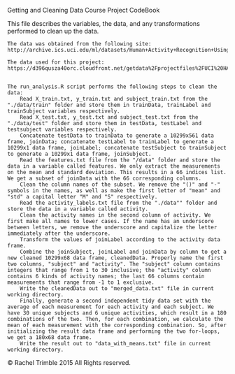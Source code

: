 Getting and Cleaning Data Course Project CodeBook

This file describes the variables, the data, and any transformations performed to clean up the data.

    The data was obtained from the following site:
    http://archive.ics.uci.edu/ml/datasets/Human+Activity+Recognition+Using+Smartphones
    
    The data used for this project:
    https://d396qusza40orc.cloudfront.net/getdata%2Fprojectfiles%2FUCI%20HAR%20Dataset.zip
    
    
    The run_analysis.R script performs the following steps to clean the data:
        Read X_train.txt, y_train.txt and subject_train.txt from the "./data/train" folder and store them in trainData, trainLabel and trainSubject variables respectively.
        Read X_test.txt, y_test.txt and subject_test.txt from the "./data/test" folder and store them in testData, testLabel and testsubject variables respectively.
        Concatenate testData to trainData to generate a 10299x561 data frame, joinData; concatenate testLabel to trainLabel to generate a 10299x1 data frame, joinLabel; concatenate testSubject to trainSubject to generate a 10299x1 data frame, joinSubject.
        Read the features.txt file from the "/data" folder and store the data in a variable called features. We only extract the measurements on the mean and standard deviation. This results in a 66 indices list. We get a subset of joinData with the 66 corresponding columns.
        Clean the column names of the subset. We remove the "()" and "-" symbols in the names, as well as make the first letter of "mean" and "std" a capital letter "M" and "S" respectively.
        Read the activity_labels.txt file from the "./data"" folder and store the data in a variable called activity.
        Clean the activity names in the second column of activity. We first make all names to lower cases. If the name has an underscore between letters, we remove the underscore and capitalize the letter immediately after the underscore.
        Transform the values of joinLabel according to the activity data frame.
        Combine the joinSubject, joinLabel and joinData by column to get a new cleaned 10299x68 data frame, cleanedData. Properly name the first two columns, "subject" and "activity". The "subject" column contains integers that range from 1 to 30 inclusive; the "activity" column contains 6 kinds of activity names; the last 66 columns contain measurements that range from -1 to 1 exclusive.
        Write the cleanedData out to "merged_data.txt" file in current working directory.
        Finally, generate a second independent tidy data set with the average of each measurement for each activity and each subject. We have 30 unique subjects and 6 unique activities, which result in a 180 combinations of the two. Then, for each combination, we calculate the mean of each measurement with the corresponding combination. So, after initializing the result data frame and performing the two for-loops, we get a 180x68 data frame.
        Write the result out to "data_with_means.txt" file in current working directory.

© Rachel Trimble 2015 All Rights reserved.
